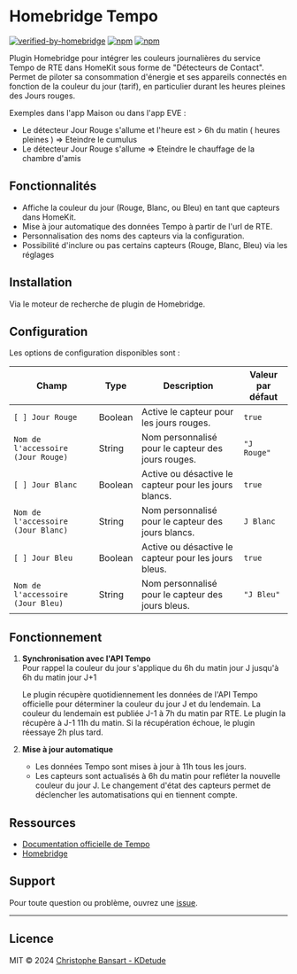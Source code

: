 # Homebridge Tempo

[![verified-by-homebridge](https://badgen.net/badge/homebridge/verified/purple)](https://github.com/homebridge/homebridge/wiki/Verified-Plugins)
[![npm](https://img.shields.io/npm/v/homebridge-tempo)](https://www.npmjs.com/package/homebridge-tempo)
[![npm](https://img.shields.io/npm/dt/homebridge-tempo)](https://www.npmjs.com/package/homebridge-tempo)

Plugin Homebridge pour intégrer les couleurs journalières du service Tempo de RTE dans HomeKit sous forme de "Détecteurs de Contact". Permet de piloter sa consommation d'énergie et ses appareils connectés en fonction de la couleur du jour (tarif), en particulier durant les heures pleines des Jours rouges.

Exemples dans l'app Maison ou dans l'app EVE :

- Le détecteur Jour Rouge s'allume et l'heure est > 6h du matin ( heures pleines ) => Eteindre le cumulus
- Le détecteur Jour Rouge s'allume => Eteindre le chauffage de la chambre d'amis

## Fonctionnalités

- Affiche la couleur du jour (Rouge, Blanc, ou Bleu) en tant que capteurs dans HomeKit.
- Mise à jour automatique des données Tempo à partir de l'url de RTE.
- Personnalisation des noms des capteurs via la configuration.
- Possibilité d'inclure ou pas certains capteurs (Rouge, Blanc, Bleu) via les réglages

## Installation

Via le moteur de recherche de plugin de Homebridge.

## Configuration

Les options de configuration disponibles sont :

| Champ                              | Type    | Description                                           | Valeur par défaut |
| ---------------------------------- | ------- | ----------------------------------------------------- | ----------------- |
| `[ ] Jour Rouge`                   | Boolean | Active le capteur pour les jours rouges.              | `true`            |
| `Nom de l'accessoire (Jour Rouge)` | String  | Nom personnalisé pour le capteur des jours rouges.    | `"J Rouge"`       |
| `[ ] Jour Blanc`                   | Boolean | Active ou désactive le capteur pour les jours blancs. | `true`            |
| `Nom de l'accessoire (Jour Blanc)` | String  | Nom personnalisé pour le capteur des jours blancs.    | `J Blanc`         |
| `[ ] Jour Bleu`                    | Boolean | Active ou désactive le capteur pour les jours bleus.  | `true`            |
| `Nom de l'accessoire (Jour Bleu)`  | String  | Nom personnalisé pour le capteur des jours bleus.     | `"J Bleu"`        |

## Fonctionnement

1. **Synchronisation avec l'API Tempo**  
   Pour rappel la couleur du jour s'applique du 6h du matin jour J jusqu'à 6h du matin jour J+1

   Le plugin récupère quotidiennement les données de l'API Tempo officielle pour déterminer la couleur du jour J et du lendemain. La couleur du lendemain est publiée J-1 à 7h du matin par RTE. Le plugin la récupère à J-1 11h du matin. Si la récupération échoue, le plugin réessaye 2h plus tard.

2. **Mise à jour automatique**

   - Les données Tempo sont mises à jour à 11h tous les jours.
   - Les capteurs sont actualisés à 6h du matin pour refléter la nouvelle couleur du jour J. Le changement d'état des capteurs permet de déclencher les automatisations qui en tiennent compte.

## Ressources

- [Documentation officielle de Tempo](https://www.services-rte.com/)
- [Homebridge](https://homebridge.io/)

## Support

Pour toute question ou problème, ouvrez une [issue](https://github.com/chrisbansart/homebridge-tempo/issues).

---

## Licence

MIT © 2024 [Christophe Bansart - KDetude](https://github.com/chrisbansart)
